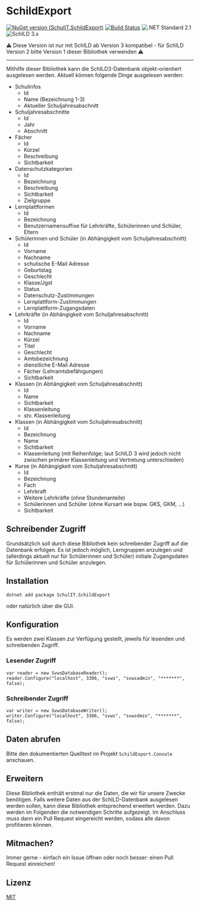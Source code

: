 # SchildExport

[![NuGet version (SchulIT.SchildExport)](https://img.shields.io/nuget/v/SchulIT.SchildExport.svg?style=flat-square)](https://www.nuget.org/packages/SchulIT.SchildExport/)
[![Build Status](https://dev.azure.com/schulit/SchildExport/_apis/build/status/SchulIT.schildexport?branchName=master)](https://dev.azure.com/schulit/SchildExport/_build/latest?definitionId=1&branchName=master)
![.NET Standard 2.1](https://img.shields.io/badge/.NET%20Standard-2.1-brightgreen?style=flat-square)
![SchILD 3.x](https://img.shields.io/badge/SchILD%20-3.x-red?style=flat-square)

⚠️ Diese Version ist nur mit SchILD ab Version 3 kompatibel - für SchILD Version 2 bitte Version 1 dieser Bibliothek verwenden ⚠️

---

Mithilfe dieser Bibliothek kann die SchILD3-Datenbank objekt-orientiert ausgelesen werden. Aktuell können folgende Dinge ausgelesen werden:

* Schulinfos
    * Id
    * Name (Bezeichnung 1-3)
    * Aktueller Schuljahresabschnitt
* Schuljahresabschnitte
    * Id
    * Jahr
    * Abschnitt
* Fächer
    * Id
    * Kürzel
    * Beschreibung
    * Sichtbarkeit
* Datenschutzkategorien
    * Id
    * Bezeichnung
    * Beschreibung
    * Sichtbarkeit
    * Zielgruppe
* Lernplattformen
    * Id
    * Bezeichnung
    * Benutzernamensuffixe für Lehrkräfte, Schülerinnen und Schüler, Eltern
* Schülerinnen und Schüler (in Abhängigkeit vom Schuljahresabschnitt)
    * Id
    * Vorname
    * Nachname
    * schulische E-Mail Adresse
    * Geburtstag
    * Geschlecht
    * Klasse/Jgst
    * Status
    * Datenschutz-Zustimmungen
    * Lernplattform-Zustimmungen
    * Lernplattform-Zugangsdaten
* Lehrkräfte (in Abhängigkeit vom Schuljahresabschnitt)
    * Id
    * Vorname
    * Nachname
    * Kürzel
    * Titel
    * Geschlecht
    * Amtsbezeichnung
    * dienstliche E-Mail Adresse
    * Fächer (Lehramtsbefähigungen)
    * Sichtbarkeit
* Klassen (in Abhängigkeit vom Schuljahresabschnitt)
    * Id
    * Name
    * Sichtbarkeit
    * Klassenleitung
    * stv. Klassenleitung
* Klassen (in Abhängigkeit vom Schuljahresabschnitt)
    * Id
    * Bezeichnung
    * Name
    * Sichtbarkeit
    * Klassenleitung (mit Reihenfolge; laut SchILD 3 wird jedoch nicht zwischen primärer Klassenleitung und Vertretung unterschieden)
* Kurse (in Abhängigkeit vom Schuljahresabschnitt)
    * Id
    * Bezeichnung
    * Fach
    * Lehrkraft
    * Weitere Lehrkräfte (ohne Stundenanteile)
    * Schülerinnen und Schüler (ohne Kursart wie bspw. GKS, GKM, ...)
    * Sichtbarkeit

## Schreibender Zugriff

Grundsätzlich soll durch diese Bibliothek kein schreibender Zugriff auf die Datenbank erfolgen. Es ist jedoch möglich, Lerngruppen anzulegen und (allerdings aktuell nur für Schülerinnen und Schüler) initiale Zugangsdaten für Schülerinnen und Schüler anzulegen.

## Installation

```
dotnet add package SchulIT.SchildExport
```

oder natürlich über die GUI.

## Konfiguration

Es werden zwei Klassen zur Verfügung gestellt, jeweils für lesenden und schreibenden Zugriff.

### Lesender Zugriff

```
var reader = new SvwsDatabaseReader();
reader.Configure("localhost", 3306, "svws", "svwsadmin", "*******", false);
```

### Schreibender Zugriff

```
var writer = new SvwsDatabaseWriter();
writer.Configure("localhost", 3306, "svws", "svwsdmin", "*******", false);
```

## Daten abrufen

Bitte den dokumentierten Quelltext im Projekt `SchildExport.Console` anschauen.

## Erweitern

Diese Bibliothek enthält erstmal nur die Daten, die wir für unsere Zwecke benötigen. Falls weitere Daten aus der SchILD-Datenbank ausgelesen werden sollen, kann diese Bibliothek entsprechend erweitert werden. Dazu werden im Folgenden die notwendigen Schritte aufgezeigt. Im Anschluss muss dann ein Pull Request eingereicht werden, sodass alle davon profitieren können.

## Mitmachen?

Immer gerne - einfach ein Issue öffnen oder noch besser: einen Pull Request einreichen!

## Lizenz

[MIT](./LICENSE.md)